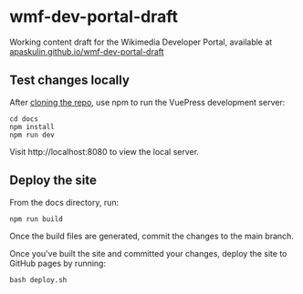 # wmf-dev-portal-draft
Working content draft for the Wikimedia Developer Portal, available at [apaskulin.github.io/wmf-dev-portal-draft](https://apaskulin.github.io/wmf-dev-portal-draft/)

## Test changes locally
After [cloning the repo](https://docs.github.com/en/github/creating-cloning-and-archiving-repositories/cloning-a-repository-from-github/cloning-a-repository), use npm to run the VuePress development server:

```
cd docs
npm install
npm run dev
```

Visit http://localhost:8080 to view the local server.

## Deploy the site

From the docs directory, run:

```
npm run build
```

Once the build files are generated, commit the changes to the main branch.

Once you've built the site and committed your changes, deploy the site to GitHub pages by running:

```
bash deploy.sh
```
